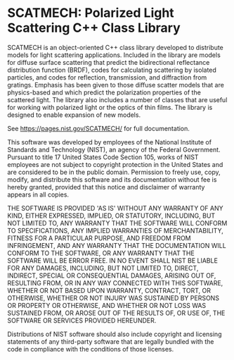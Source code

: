 # SCATMECH: Polarized Light Scattering C++ Class Library

SCATMECH is an object-oriented C++ class library developed to distribute models for light scattering applications.
Included in the library are models for diffuse surface scattering that predict the bidirectional reflectance 
distribution function (BRDF), codes for calculating scattering by isolated particles, and codes for reflection, 
transmission, and diffraction from gratings. Emphasis has been given to those diffuse scatter models that are 
physics-based and which predict the polarization properties of the scattered light. The library also includes 
a number of classes that are useful for working with polarized light or the optics of thin films. The library 
is designed to enable expansion of new models.

See <a href="https://thomas-germer.github.io/SCATMECH/">https://pages.nist.gov/SCATMECH/</a> for full documentation.

This software was developed by employees of the National Institute of Standards and Technology (NIST), an agency of the Federal Government. Pursuant to title 17 United States Code Section 105, works of NIST employees are not subject to copyright protection in the United States and are considered to be in the public domain. Permission to freely use, copy, modify, and distribute this software and its documentation without fee is hereby granted, provided that this notice and disclaimer of warranty appears in all copies.

THE SOFTWARE IS PROVIDED 'AS IS' WITHOUT ANY WARRANTY OF ANY KIND, EITHER EXPRESSED, IMPLIED, OR STATUTORY, INCLUDING, BUT NOT LIMITED TO, ANY WARRANTY THAT THE SOFTWARE WILL CONFORM TO SPECIFICATIONS, ANY IMPLIED WARRANTIES OF MERCHANTABILITY, FITNESS FOR A PARTICULAR PURPOSE, AND FREEDOM FROM INFRINGEMENT, AND ANY WARRANTY THAT THE DOCUMENTATION WILL CONFORM TO THE SOFTWARE, OR ANY WARRANTY THAT THE SOFTWARE WILL BE ERROR FREE. IN NO EVENT SHALL NIST BE LIABLE FOR ANY DAMAGES, INCLUDING, BUT NOT LIMITED TO, DIRECT, INDIRECT, SPECIAL OR CONSEQUENTIAL DAMAGES, ARISING OUT OF, RESULTING FROM, OR IN ANY WAY CONNECTED WITH THIS SOFTWARE, WHETHER OR NOT BASED UPON WARRANTY, CONTRACT, TORT, OR OTHERWISE, WHETHER OR NOT INJURY WAS SUSTAINED BY PERSONS OR PROPERTY OR OTHERWISE, AND WHETHER OR NOT LOSS WAS SUSTAINED FROM, OR AROSE OUT OF THE RESULTS OF, OR USE OF, THE SOFTWARE OR SERVICES PROVIDED HEREUNDER.

Distributions of NIST software should also include copyright and licensing statements of any third-party software that are legally bundled with the code in compliance with the conditions of those licenses.